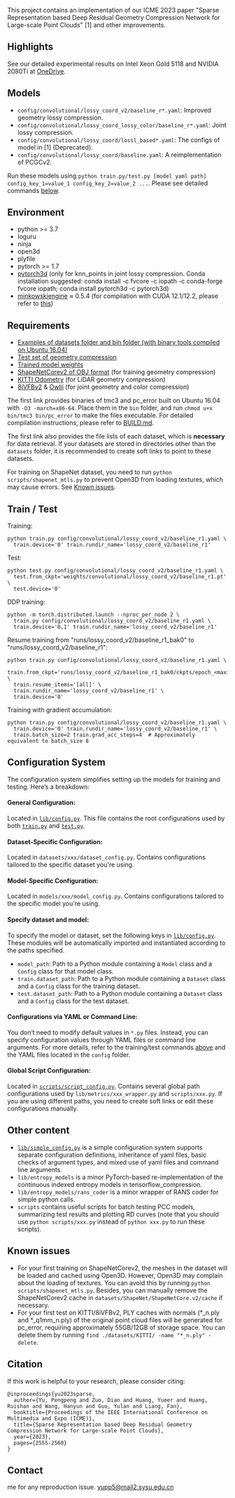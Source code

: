 This project contains an implementation of our ICME 2023 paper "Sparse Representation based Deep Residual Geometry Compression Network for Large-scale Point Clouds" [1] and other improvements.


## Highlights
See our detailed experimental results on Intel Xeon Gold 5118 and NVIDIA 2080Ti at [OneDrive](https://mssysueducn-my.sharepoint.com/:u:/g/personal/yupp5_ms_sysu_edu_cn/EbzFDM93okNPmceKE5ZLzhgBZPJ1Cb4L-GeoP3stilFJxQ).


## Models
- `config/convolutional/lossy_coord_v2/baseline_r*.yaml`: Improved geometry lossy compression. 
- `config/convolutional/lossy_coord_lossy_color/baseline_r*.yaml`: Joint lossy compression. 
- `config/convolutional/lossy_coord/lossl_based*.yaml`: The configs of model in [1] (Deprecated).
- `config/convolutional/lossy_coord/baseline.yaml`: A reimplementation of PCGCv2.

Run these models using `python train.py/test.py [model yaml path] config_key_1=value_1 config_key_2=value_2 ...`. 
Please see detailed commands [below](#train--test).   


## Environment
- python >= 3.7
- loguru
- ninja
- open3d
- plyfile
- pytorch >= 1.7
- [pytorch3d](https://github.com/facebookresearch/pytorch3d/blob/main/INSTALL.md) (only for knn_points in joint lossy compression. Conda installation suggested: conda install -c fvcore -c iopath -c conda-forge fvcore iopath; conda install pytorch3d -c pytorch3d)
- [minkowskiengine](https://github.com/NVIDIA/MinkowskiEngine?tab=readme-ov-file#installation) ≈ 0.5.4 (for compilation with CUDA 12.1/12.2, please refer to [this](https://github.com/daizhirui/MinkowskiEngine/tree/fix-for-cuda-12.2))


## Requirements
- [Examples of datasets folder and bin folder (with binary tools compiled on Ubuntu 16.04)](https://mssysueducn-my.sharepoint.com/:u:/g/personal/yupp5_ms_sysu_edu_cn/EWQeTYD3y8dDr1-lvq7YawQB-JoJ2_GQw2jSOgpS2i6xLw)
- [Test set of geometry compression](https://mssysueducn-my.sharepoint.com/:u:/g/personal/yupp5_ms_sysu_edu_cn/Ed9ljLgHJD9Ipd_Sd8nP9NABxJbywu1kT1pPo4vdNIZWjg)
- [Trained model weights](https://mssysueducn-my.sharepoint.com/:u:/g/personal/yupp5_ms_sysu_edu_cn/EUIl3GRmQL5KvKCwwipEOhkBzoNXfyDwMs_BHju7M70ayg)
- [ShapeNetCorev2 of OBJ format](https://huggingface.co/datasets/ShapeNet/ShapeNetCore/tree/main) (for training geometry compression)
- [KITTI Odometry](https://www.cvlibs.net/datasets/kitti/eval_odometry.php) (for LiDAR geometry compression)
- [8iVFBv2](https://plenodb.jpeg.org/pc/8ilabs) & [Owlii](https://mpeg-pcc.org/index.php/pcc-content-database/owlii-dynamic-human-textured-mesh-sequence-dataset/) (for joint geometry and color compression)

The first link provides binaries of tmc3 and pc_error built on Ubuntu 16.04 with `-O3 -march=x86-64`.
Place them in the `bin` folder, and run `chmod u+x bin/tmc3 bin/pc_error` to make the files executable.
For detailed compilation instructions, please refer to [BUILD.md](BUILD.md).

The first link also provides the file lists of each dataset, which is **necessary** for data retrieval.
If your datasets are stored in directories other than the `datasets` folder, 
it is recommended to create soft links to point to these datasets.

For training on ShapeNet dataset, you need to run `python scripts/shapenet_mtls.py` to prevent Open3D from loading textures, 
which may cause errors. See [Known issues](#Known-issues).


## Train / Test
Training:
```shell
python train.py config/convolutional/lossy_coord_v2/baseline_r1.yaml \
  train.device='0' train.rundir_name='lossy_coord_v2/baseline_r1'
```
Test:
```shell
python test.py config/convolutional/lossy_coord_v2/baseline_r1.yaml \
  test.from_ckpt='weights/convolutional/lossy_coord_v2/baseline_r1.pt' \
  test.device='0'
```
DDP training: 
```shell
python -m torch.distributed.launch --nproc_per_node 2 \
  train.py config/convolutional/lossy_coord_v2/baseline_r1.yaml \
  train.device='0,1' train.rundir_name='lossy_coord_v2/baseline_r1'
```
Resume training from "runs/lossy_coord_v2/baseline_r1_bak0" to "runs/lossy_coord_v2/baseline_r1":
```shell
python train.py config/convolutional/lossy_coord_v2/baseline_r1.yaml \
  train.from_ckpt='runs/lossy_coord_v2/baseline_r1_bak0/ckpts/epoch_<maxindex>.pt' \
  train.resume_items='[all]' \
  train.rundir_name='lossy_coord_v2/baseline_r1' \
  train.device='0'
```
Training with gradient accumulation: 
```shell
python train.py config/convolutional/lossy_coord_v2/baseline_r1.yaml \
  train.device='0' train.rundir_name='lossy_coord_v2/baseline_r1' \
  train.batch_size=2 train.grad_acc_steps=4  # Approximately equivalent to batch_size 8
```


## Configuration System
The configuration system simplifies setting up the models for training and testing. 
Here’s a breakdown:

#### General Configuration:
Located in [`lib/config.py`](lib/config.py).
This file contains the root configurations used by both [`train.py`](train.py) and [`test.py`](test.py).

#### Dataset-Specific Configuration:
Located in `datasets/xxx/dataset_config.py`.
Contains configurations tailored to the specific dataset you're using.

#### Model-Specific Configuration:
Located in `models/xxx/model_config.py`.
Contains configurations tailored to the specific model you're using.

#### Specify dataset and model:
To specify the model or dataset, set the following keys in [`lib/config.py`](lib/config.py).
These modules will be automatically imported and instantiated according to the paths specified.
- `model_path`: Path to a Python module containing a `Model` class and a `Config` class for that model class.
- `train.dataset_path`: Path to a Python module containing a `Dataset` class and a `Config` class for the training dataset.
- `test.dataset_path`: Path to a Python module containing a `Dataset` class and a `Config` class for the test dataset.

#### Configurations via YAML or Command Line:
You don’t need to modify default values in `*.py` files. 
Instead, you can specify configuration values through YAML files or command line arguments. 
For more details, refer to the training/test commands [above](#train--test) and the YAML files located in the `config` folder.

#### Global Script Configuration:
Located in [`scripts/script_config.py`](scripts/script_config.py).
Contains several global path configurations used by `lib/metrics/xxx_wrapper.py` and `scripts/xxx.py`.
If you are using different paths, 
you need to create soft links or edit these configurations manually.


## Other content
- [`lib/simple_config.py`](lib/simple_config.py) is a simple configuration system supports separate configuration definitions, inheritance of yaml files, basic checks of argument types, and mixed use of yaml files and command line arguments.
- `lib/entropy_models` is a minor PyTorch-based re-implementation of the continuous indexed entropy models in tensorflow_compression.
- `lib/entropy_models/rans_coder` is a minor wrapper of RANS coder for simple python calls.
- `scripts` contains useful scripts for batch testing PCC models, summarizing test results and plotting RD curves (note that you should use `python scripts/xxx.py` instead of `python xxx.py` to run these scripts).


## Known issues
- For your first training on ShapeNetCorev2, the meshes in the dataset will be loaded and cached using Open3D. However, Open3D may complain about the loading of textures. You can avoid this by running `python scripts/shapenet_mtls.py`. Besides, you can manually remove the ShapeNetCorev2 cache in `datasets/ShapeNet/ShapeNetCore.v2/cache` if necessary.
- For your first test on KITTI/8iVFBv2, PLY caches with normals (*_n.ply and *_q1mm_n.ply) of the original point cloud files will be generated for pc_error, requiring approximately 55GB/12GB of storage space. You can delete them by running `find ./datasets/KITTI/ -name "*_n.ply" -delete`.


## Citation
If this work is helpful to your research, please consider citing:
````
@inproceedings{yu2023sparse,
  author={Yu, Pengpeng and Zuo, Dian and Huang, Yueer and Huang, Ruishan and Wang, Hanyun and Guo, Yulan and Liang, Fan},
  booktitle={Proceedings of the IEEE International Conference on Multimedia and Expo (ICME)}, 
  title={Sparse Representation based Deep Residual Geometry Compression Network for Large-scale Point Clouds}, 
  year={2023},
  pages={2555-2560}
}
````

## Contact
me for any reproduction issue. <yupp5@mail2.sysu.edu.cn>